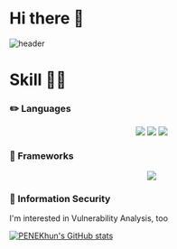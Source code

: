 # Hi there 👋

![header](https://capsule-render.vercel.app/api?type=Cylinder&color=848cB5&height=300&section=header&text=Wanna%20be%20%Gosu%20Engineer&fontSize=70&animation=blinking)


# Skill 🧑🏻         
   
### ✏️ Languages

<center>
<img src="https://img.shields.io/badge/java-007396?style=for-the-badge&logo=java&logoColor=white">
<img src="https://img.shields.io/badge/python-3776AB?style=for-the-badge&logo=python&logoColor=white">
<img src="https://img.shields.io/badge/JavaScript-F7DF1E?style=for-the-badge&logo=javascript&logoColor=white">
</center>

### 🚉 Frameworks

<center>
<img src="https://img.shields.io/badge/springboot-6DB33F?style=for-the-badge&logo=springboot&logoColor=white">
</center>

### 🔐 Information Security

I'm interested in Vulnerability Analysis, too

[![PENEKhun's GitHub stats](https://github-readme-stats.vercel.app/api?username=penekhun&bg_color=C6D6F7&hide=stars&custom_title=introduce%20PENEKhun's%20PASSSSSSION)](https://github.com/anuraghazra/github-readme-stats)
